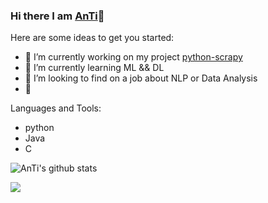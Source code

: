 ### Hi there I am [AnTi](https://blog.csdn.net/weixin_35770067)👋


Here are some ideas to get you started:

* 🔭 I’m currently working on my project [python-scrapy](https://github.com/AnTi-anti/python-scrapy)
* 🌱 I’m currently learning ML && DL
* 👯 I’m looking to find on a job about NLP or Data Analysis
* 💬 

Languages and Tools:
* python
* Java
* C

![AnTi's github stats](https://github-readme-stats.vercel.app/api?username=AnTi-anti&show_icons=true&title_color=fff&icon_color=79ff97&text_color=9f9f9f&bg_color=151515)

![](https://komarev.com/ghpvc/?username=AnTi-anti&color=dc143c)


